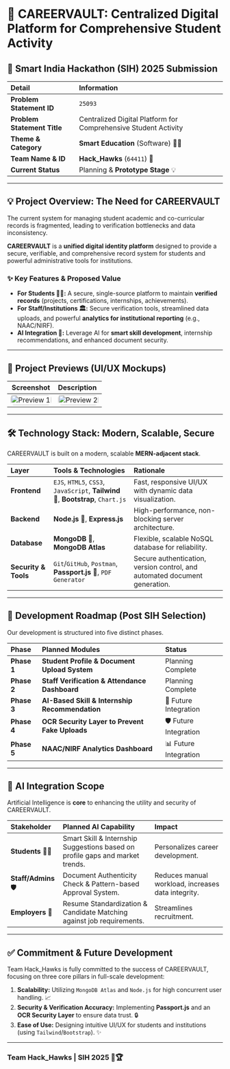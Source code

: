 # 🚀 CAREERVAULT: Centralized Digital Platform for Comprehensive Student Activity

## 🌟 Smart India Hackathon (SIH) 2025 Submission

| Detail | Information |
| :--- | :--- |
| **Problem Statement ID** | `25093` |
| **Problem Statement Title** | Centralized Digital Platform for Comprehensive Student Activity |
| **Theme & Category** | **Smart Education** (Software) 🧑‍🎓 |
| **Team Name & ID** | **Hack\_Hawks** (`64411`) 🦅 |
| **Current Status** | Planning & **Prototype Stage** 💡 |

---

## 💡 Project Overview: The Need for CAREERVAULT

The current system for managing student academic and co-curricular records is fragmented, leading to verification bottlenecks and data inconsistency.

**CAREERVAULT** is a **unified digital identity platform** designed to provide a secure, verifiable, and comprehensive record system for students and powerful administrative tools for institutions.

### ✨ Key Features & Proposed Value

* **For Students 🧑‍🎓:** A secure, single-source platform to maintain **verified records** (projects, certifications, internships, achievements).
* **For Staff/Institutions 🏛️:** Secure verification tools, streamlined data uploads, and powerful **analytics for institutional reporting** (e.g., NAAC/NIRF).
* **AI Integration 🤖:** Leverage AI for **smart skill development**, internship recommendations, and enhanced document security.

---

## 📸 Project Previews (UI/UX Mockups)

| Screenshot | Description |
| :---: | :--- |
| <img src="/images/preview/Home.jpg" alt="Preview 1" style="width:100%; max-width:400px; border-radius:8px;"> | <img src="/images/preview/Login.jpg" alt="Preview 2" style="width:100%; max-width:400px; border-radius:8px;"> | <img src="/images/preview/Staff.jpg" alt="Preview 3" style="width:100%; max-width:400px; border-radius:8px;"> |

---
## 🛠️ Technology Stack: Modern, Scalable, Secure

CAREERVAULT is built on a modern, scalable **MERN-adjacent stack**.

| Layer | Tools & Technologies | Rationale |
| :--- | :--- | :--- |
| **Frontend** | `EJS`, `HTML5`, `CSS3`, `JavaScript`, **Tailwind** 🎨, **Bootstrap**, `Chart.js` | Fast, responsive UI/UX with dynamic data visualization. |
| **Backend** | **Node.js** 🚀, **Express.js** | High-performance, non-blocking server architecture. |
| **Database** | **MongoDB** 💾, **MongoDB Atlas** | Flexible, scalable NoSQL database for reliability. |
| **Security & Tools** | `Git`/`GitHub`, `Postman`, **Passport.js** 🔑, `PDF Generator` | Secure authentication, version control, and automated document generation. |

---

## 🎯 Development Roadmap (Post SIH Selection)

Our development is structured into five distinct phases.

| Phase | Planned Modules | Status |
| :--- | :--- | :--- |
| **Phase 1** | **Student Profile & Document Upload System** | Planning Complete |
| **Phase 2** | **Staff Verification & Attendance Dashboard** | Planning Complete |
| **Phase 3** | **AI-Based Skill & Internship Recommendation** | 🤖 Future Integration |
| **Phase 4** | **OCR Security Layer to Prevent Fake Uploads** | 🛡️ Future Integration |
| **Phase 5** | **NAAC/NIRF Analytics Dashboard** | 📊 Future Integration |

---

## 🤖 AI Integration Scope

Artificial Intelligence is **core** to enhancing the utility and security of CAREERVAULT.

| Stakeholder | Planned AI Capability | Impact |
| :--- | :--- | :--- |
| **Students** 🧑‍🎓 | Smart Skill & Internship Suggestions based on profile gaps and market trends. | Personalizes career development. |
| **Staff/Admins** 🛡️ | Document Authenticity Check & Pattern-based Approval System. | Reduces manual workload, increases data integrity. |
| **Employers** 💼 | Resume Standardization & Candidate Matching against job requirements. | Streamlines recruitment. |

---

## ✅ Commitment & Future Development

Team Hack\_Hawks is fully committed to the success of CAREERVAULT, focusing on three core pillars in full-scale development:

1.  **Scalability:** Utilizing `MongoDB Atlas` and `Node.js` for high concurrent user handling. 📈
2.  **Security & Verification Accuracy:** Implementing **Passport.js** and an **OCR Security Layer** to ensure data trust. 🔒
3.  **Ease of Use:** Designing intuitive UI/UX for students and institutions (using `Tailwind`/`Bootstrap`). ✨

---

### **Team Hack\_Hawks | SIH 2025** 🦅🏆
